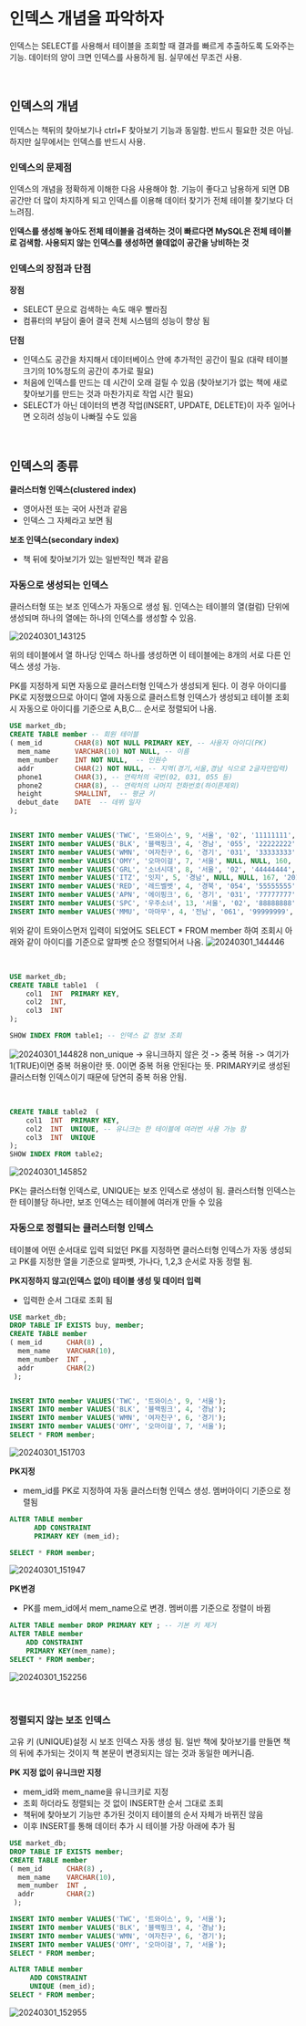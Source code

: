 # 인덱스 개념을 파악하자
인덱스는 SELECT를 사용해서 테이블을 조회할 때 결과를 빠르게 추출하도록 도와주는 기능. 데이터의 양이 크면 인덱스를 사용하게 됨. 실무에선 무조건 사용.

<br/>

## 인덱스의 개념
인덱스는 책뒤의 찾아보기나 ctrl+F 찾아보기 기능과 동일함. 반드시 필요한 것은 아님. 하지만 실무에서는 인덱스를 반드시 사용.


### 인덱스의 문제점
인덱스의 개념을 정확하게 이해한 다음 사용해야 함. 기능이 좋다고 남용하게 되면 DB공간만 더 많이 차지하게 되고 인덱스를 이용해 데이터 찾기가 전체 테이블 찾기보다 더 느려짐.

**인덱스를 생성해 놓아도 전체 테이블을 검색하는 것이 빠르다면 MySQL은 전체 테이블로 검색함. 사용되지 않는 인덱스를 생성하면 쓸데없이 공간을 낭비하는 것**


### 인덱스의 장점과 단점

**장점**
- SELECT 문으로 검색하는 속도 매우 빨라짐
- 컴퓨터의 부담이 줄어 결국 전체 시스템의 성능이 향상 됨

**단점**
- 인덱스도 공간을 차지해서 데이터베이스 안에 추가적인 공간이 필요 (대략 테이블 크기의 10%정도의 공간이 추가로 필요)
- 처음에 인덱스를 만드는 데 시간이 오래 걸릴 수 있음 (찾아보기가 없는 책에 새로 찾아보기를 만드는 것과 마찬가지로 작업 시간 필요)
- SELECT가 아닌 데이터의 변경 작업(INSERT, UPDATE, DELETE)이 자주 일어나면 오히려 성능이 나빠질 수도 있음

<br/>

## 인덱스의 종류

**클러스터형 인덱스(clustered index)**
- 영어사전 또는 국어 사전과 같음
- 인덱스 그 자체라고 보면 됨


**보조 인덱스(secondary index)**
- 책 뒤에 찾아보기가 있는 일반적인 책과 같음


### 자동으로 생성되는 인덱스
클러스터형 또는 보조 인덱스가 자동으로 생성 됨. 인덱스는 테이블의 열(컬럼) 단위에 생성되며 하나의 열에는 하나의 인덱스를 생성할 수 있음.

![20240301_143125](https://github.com/junhosong0/MySQL/assets/117610783/fb347a96-4a5a-400f-b0b9-c0bd8d5e2873)

위의 테이블에서 열 하나당 인덱스 하나를 생성하면 이 테이블에는 8개의 서로 다른 인덱스 생성 가능.

PK를 지정하게 되면 자동으로 클러스터형 인덱스가 생성되게 된다. 이 경우 아이디를 PK로 지정했으므로 아이디 열에 자동으로 클러스트형 인덱스가 생성되고 테이블 조회시 자동으로 아이디를 기준으로 A,B,C... 순서로 정렬되어 나옴.


```sql
USE market_db;
CREATE TABLE member -- 회원 테이블
( mem_id  		CHAR(8) NOT NULL PRIMARY KEY, -- 사용자 아이디(PK)
  mem_name    	VARCHAR(10) NOT NULL, -- 이름
  mem_number    INT NOT NULL,  -- 인원수
  addr	  		CHAR(2) NOT NULL, -- 지역(경기,서울,경남 식으로 2글자만입력)
  phone1		CHAR(3), -- 연락처의 국번(02, 031, 055 등)
  phone2		CHAR(8), -- 연락처의 나머지 전화번호(하이픈제외)
  height    	SMALLINT,  -- 평균 키
  debut_date	DATE  -- 데뷔 일자
);


INSERT INTO member VALUES('TWC', '트와이스', 9, '서울', '02', '11111111', 167, '2015.10.19');
INSERT INTO member VALUES('BLK', '블랙핑크', 4, '경남', '055', '22222222', 163, '2016.08.08');
INSERT INTO member VALUES('WMN', '여자친구', 6, '경기', '031', '33333333', 166, '2015.01.15');
INSERT INTO member VALUES('OMY', '오마이걸', 7, '서울', NULL, NULL, 160, '2015.04.21');
INSERT INTO member VALUES('GRL', '소녀시대', 8, '서울', '02', '44444444', 168, '2007.08.02');
INSERT INTO member VALUES('ITZ', '잇지', 5, '경남', NULL, NULL, 167, '2019.02.12');
INSERT INTO member VALUES('RED', '레드벨벳', 4, '경북', '054', '55555555', 161, '2014.08.01');
INSERT INTO member VALUES('APN', '에이핑크', 6, '경기', '031', '77777777', 164, '2011.02.10');
INSERT INTO member VALUES('SPC', '우주소녀', 13, '서울', '02', '88888888', 162, '2016.02.25');
INSERT INTO member VALUES('MMU', '마마무', 4, '전남', '061', '99999999', 165, '2014.06.19');
```
위와 같이 트와이스먼저 입력이 되었어도 SELECT * FROM member 하여 조회시 아래와 같이 아이디를 기준으로 알파벳 순으 정렬되어서 나옴.
![20240301_144446](https://github.com/junhosong0/MySQL/assets/117610783/23f41e4d-29b7-4302-ab22-343892c3d62f)


<br/>

```sql
USE market_db;
CREATE TABLE table1  (
    col1  INT  PRIMARY KEY,
    col2  INT,
    col3  INT
);

SHOW INDEX FROM table1; -- 인덱스 값 정보 조회
```

![20240301_144828](https://github.com/junhosong0/MySQL/assets/117610783/0bafbcef-77be-498c-90d7-9eca130d8c09)
non_unique -> 유니크하지 않은 것 -> 중복 허용 -> 여기가 1(TRUE)이면 중복 허용이란 뜻. 0이면 중복 허용 안된다는 뜻. PRIMARY키로 생성된 클러스터형 인덱스이기 때문에 당연히 중복 허용 안됨.



<br/>

```sql
CREATE TABLE table2  (
    col1  INT  PRIMARY KEY,
    col2  INT  UNIQUE, -- 유니크는 한 테이블에 여러번 사용 가능 함
    col3  INT  UNIQUE
);
SHOW INDEX FROM table2;
```

![20240301_145852](https://github.com/junhosong0/MySQL/assets/117610783/42222b0b-af15-4ff8-af0c-384f78b4092f)

PK는 클러스터형 인덱스로, UNIQUE는 보조 인덱스로 생성이 됨. 클러스터형 인덱스는 한 테이블당 하나만, 보조 인덱스는 테이블에 여러개 만들 수 있음


### 자동으로 정렬되는 클러스터형 인덱스
테이블에 어떤 순서대로 입력 되었던 PK를 지정하면 클러스터형 인덱스가 자동 생성되고 PK를 지정한 열을 기준으로 알파벳, 가나다, 1,2,3 순서로 자동 정렬 됨.

**PK지정하지 않고(인덱스 없이) 테이블 생성 및 데이터 입력**
- 입력한 순서 그대로 조회 됨
```sql
USE market_db;
DROP TABLE IF EXISTS buy, member;
CREATE TABLE member 
( mem_id      CHAR(8) , 
  mem_name    VARCHAR(10),
  mem_number  INT ,  
  addr        CHAR(2)  
 );


INSERT INTO member VALUES('TWC', '트와이스', 9, '서울');
INSERT INTO member VALUES('BLK', '블랙핑크', 4, '경남');
INSERT INTO member VALUES('WMN', '여자친구', 6, '경기');
INSERT INTO member VALUES('OMY', '오마이걸', 7, '서울');
SELECT * FROM member;
```
![20240301_151703](https://github.com/junhosong0/MySQL/assets/117610783/e1acf04a-2986-46c7-8476-cc6d4be5e636)



**PK지정**
- mem_id를 PK로 지정하여 자동 클러스터형 인덱스 생성. 멤버아이디 기준으로 정렬됨
```sql
ALTER TABLE member
      ADD CONSTRAINT
      PRIMARY KEY (mem_id);

SELECT * FROM member;
```
![20240301_151947](https://github.com/junhosong0/MySQL/assets/117610783/a00c7160-f584-45b4-9999-b18adef70fad)



**PK변경**
- PK를 mem_id에서 mem_name으로 변경. 멤버이름 기준으로 정렬이 바뀜

```sql
ALTER TABLE member DROP PRIMARY KEY ; -- 기본 키 제거
ALTER TABLE member 
    ADD CONSTRAINT 
    PRIMARY KEY(mem_name);
SELECT * FROM member;
```
![20240301_152256](https://github.com/junhosong0/MySQL/assets/117610783/6fe5754e-3875-43ba-9772-c5fcc88f3ac9)


<br/>


### 정렬되지 않는 보조 인덱스
고유 키 (UNIQUE)설정 시 보조 인덱스 자동 생성 됨. 일반 책에 찾아보기를 만들면 책의 뒤에 추가되는 것이지 책 본문이 변경되지는 않는 것과 동일한 메커니즘.

**PK 지정 없이 유니크만 지정**
- mem_id와 mem_name을 유니크키로 지정
- 조회 하더라도 정렬되는 것 없이 INSERT한 순서 그대로 조회
- 책뒤에 찾아보기 기능만 추가된 것이지 테이블의 순서 자체가 바뀌진 않음
- 이후 INSERT를 통해 데이터 추가 시 테이블 가장 아래에 추가 됨

```sql
USE market_db;
DROP TABLE IF EXISTS member;
CREATE TABLE member 
( mem_id      CHAR(8) , 
  mem_name    VARCHAR(10),
  mem_number  INT ,  
  addr        CHAR(2)  
 );

INSERT INTO member VALUES('TWC', '트와이스', 9, '서울');
INSERT INTO member VALUES('BLK', '블랙핑크', 4, '경남');
INSERT INTO member VALUES('WMN', '여자친구', 6, '경기');
INSERT INTO member VALUES('OMY', '오마이걸', 7, '서울');
SELECT * FROM member;

ALTER TABLE member
     ADD CONSTRAINT 
     UNIQUE (mem_id);
SELECT * FROM member;
```

![20240301_152955](https://github.com/junhosong0/MySQL/assets/117610783/dd8d91c1-5617-4a45-8e24-13e0a0a2ed5a)


